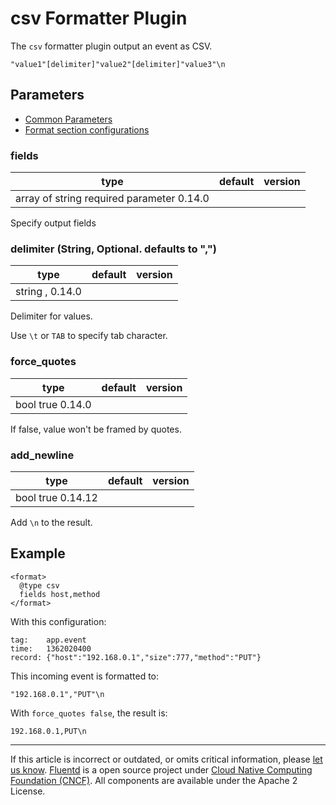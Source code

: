 # csv Formatter Plugin

The `csv` formatter plugin output an event as CSV.

``` {.CodeRay}
"value1"[delimiter]"value2"[delimiter]"value3"\n
```


## Parameters

-   [Common Parameters](/configuration/plugin-common-parameters.md)
-   [Format section configurations](/configuration/format-section.md)


### fields

|	        type |             default |        version	|
|-----------------|--------------------|---------|
|	   array of string   required parameter   0.14.0

Specify output fields


### delimiter (String, Optional. defaults to ",")

|	    type |   default |  version	|
|--------|---------|---------|
|	   string      ,      0.14.0

Delimiter for values.

Use `\t` or `TAB` to specify tab character.


### force\_quotes

|	   type |  default |  version	|
|------|---------|---------|
|	   bool    true     0.14.0

If false, value won't be framed by quotes.


### add\_newline

|	   type |  default |  version	|
|------|---------|---------|
|	   bool    true     0.14.12

Add `\n` to the result.


## Example

``` {.CodeRay}
<format>
  @type csv
  fields host,method
</format>
```

With this configuration:

``` {.CodeRay}
tag:    app.event
time:   1362020400
record: {"host":"192.168.0.1","size":777,"method":"PUT"}
```

This incoming event is formatted to:

``` {.CodeRay}
"192.168.0.1","PUT"\n
```

With `force_quotes false`, the result is:

``` {.CodeRay}
192.168.0.1,PUT\n
```


------------------------------------------------------------------------

If this article is incorrect or outdated, or omits critical information, please [let us know](https://github.com/fluent/fluentd-docs/issues?state=open).
[Fluentd](http://www.fluentd.org/) is a open source project under [Cloud Native Computing Foundation (CNCF)](https://cncf.io/). All components are available under the Apache 2 License.
